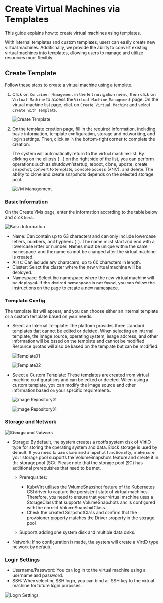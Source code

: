 # Create Virtual Machines via Templates

This guide explains how to create virtual machines using templates.

With internal templates and custom templates, users can easily create new virtual machines. Additionally, we provide the ability to convert existing virtual machines into templates, allowing users to manage and utilize resources more flexibly.

## Create Template

Follow these steps to create a virtual machine using a template.

1. Click on `Container Management` in the left navigation menu, then click on `Virtual Machine` to access the `Virtual Machine Management` page. On the virtual machine list page, click on `Create Virtual Machine` and select `Create with Template`.

    ![Create Template](https://docs.daocloud.io/daocloud-docs-images/docs/en/docs/virtnest/images/create-tep01.png)

2. On the template creation page, fill in the required information, including basic information, template configuration, storage and networking, and login settings. Then, click `OK` in the bottom-right corner to complete the creation.

    The system will automatically return to the virtual machine list. By clicking on the ellipsis (`︙`) on the right side of the list, you can perform operations such as shutdown/startup, reboot, clone, update, create snapshot, convert to template, console access (VNC), and delete.
    The ability to clone and create snapshots depends on the selected storage pool.

    ![VM Management](https://docs.daocloud.io/daocloud-docs-images/docs/en/docs/virtnest/images/create-tep09.png)

### Basic Information

On the Create VMs page, enter the information according to the table below and click `Next`.

![Basic Information](https://docs.daocloud.io/daocloud-docs-images/docs/en/docs/virtnest/images/create-tep02.png)

- Name: Can contain up to 63 characters and can only include lowercase letters, numbers, and hyphens (`-`). The name must start and end with a lowercase letter or number.
  Names must be unique within the same namespace, and the name cannot be changed after the virtual machine is created.
- Alias: Can include any characters, up to 60 characters in length.
- Cluster: Select the cluster where the new virtual machine will be deployed.
- Namespace: Select the namespace where the new virtual machine will be deployed.
  If the desired namespace is not found, you can follow the instructions on the page to [create a new namespace](../../kpanda/user-guide/namespaces/createns.md).

### Template Config

The template list will appear, and you can choose either an internal template or a custom template based on your needs.

- Select an Internal Template: The platform provides three standard templates that cannot be edited or deleted. When selecting an internal template, the image source, operating system, image address, and other information will be based on the template and cannot be modified. Resource quotas will also be based on the template but can be modified.

    ![Template01](https://docs.daocloud.io/daocloud-docs-images/docs/en/docs/virtnest/images/create-tep03.png)

    ![Template02](https://docs.daocloud.io/daocloud-docs-images/docs/en/docs/virtnest/images/create-tep04.png)

- Select a Custom Template: These templates are created from virtual machine configurations and can be edited or deleted. When using a custom template, you can modify the image source and other information based on your specific requirements.

    ![Image Repository01](https://docs.daocloud.io/daocloud-docs-images/docs/en/docs/virtnest/images/create-tep05.png)

    ![Image Repository01](https://docs.daocloud.io/daocloud-docs-images/docs/en/docs/virtnest/images/create-tep06.png)

### Storage and Network

![Storage and Network](https://docs.daocloud.io/daocloud-docs-images/docs/en/docs/virtnest/images/create-tep07.png)

- Storage: By default, the system creates a rootfs system disk of VirtIO type for storing the operating system and data. Block storage is used by default. If you need to use clone and snapshot functionality, make sure your storage pool supports the VolumeSnapshots feature and create it in the storage pool (SC). Please note that the storage pool (SC) has additional prerequisites that need to be met.

    - Prerequisites:

        - KubeVirt utilizes the VolumeSnapshot feature of the Kubernetes CSI driver to capture the persistent state of virtual machines. Therefore, you need to ensure that your virtual machine uses a StorageClass that supports VolumeSnapshots and is configured with the correct VolumeSnapshotClass.
        - Check the created SnapshotClass and confirm that the provisioner property matches the Driver property in the storage pool.

    - Supports adding one system disk and multiple data disks.

- Network: If no configuration is made, the system will create a VirtIO type network by default.

### Login Settings

- Username/Password: You can log in to the virtual machine using a username and password.
- SSH: When selecting SSH login, you can bind an SSH key to the virtual machine for future login purposes.

![Login Settings](https://docs.daocloud.io/daocloud-docs-images/docs/en/docs/virtnest/images/create-tep08.png)
